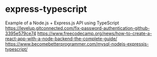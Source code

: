 # express-typescript
Example of a Node.js + Express.js API using TypeScript
https://levelup.gitconnected.com/fix-password-authentication-github-3395e579ce74
https://www.freecodecamp.org/news/how-to-create-a-react-app-with-a-node-backend-the-complete-guide/
https://www.becomebetterprogrammer.com/mysql-nodejs-expressjs-typescript/

